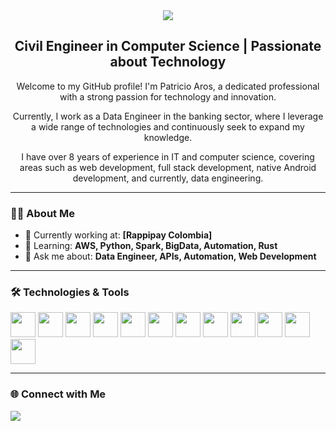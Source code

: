 <div align="center">
  <img src="https://capsule-render.vercel.app/api?type=waving&color=0:6a11cb,100:2575fc&height=180&section=header&text=Hello!%20I'm%20Patricio%20Aros&fontSize=40&fontColor=ffffff"/>
  
  <h2>Civil Engineer in Computer Science | Passionate about Technology</h2>
  <p>Welcome to my GitHub profile! I'm Patricio Aros, a dedicated professional with a strong passion for technology and innovation.</p>
  <p>Currently, I work as a Data Engineer in the banking sector, where I leverage a wide range of technologies and continuously seek to expand my knowledge.</p>
  <p>I have over 8 years of experience in IT and computer science, covering areas such as web development, full stack development, native Android development, and currently, data engineering.</p>
</div>

---

<h3>🧑‍💻 About Me</h3>

- 💼 Currently working at: <b>[Rappipay Colombia]</b>
- 🌱 Learning: <b>AWS, Python, Spark, BigData, Automation, Rust</b>
- 💬 Ask me about: <b>Data Engineer, APIs, Automation, Web Development</b>

---

<h3>🛠️ Technologies & Tools</h3>

<p align="left">
    <img src="https://cdn.jsdelivr.net/gh/devicons/devicon@latest/icons/python/python-original.svg" width="40" height="40"/>
    <img src="https://cdn.jsdelivr.net/gh/devicons/devicon@latest/icons/apacheairflow/apacheairflow-original.svg" width="40" height="40"/>
    <img src="https://cdn.jsdelivr.net/gh/devicons/devicon@latest/icons/amazonwebservices/amazonwebservices-plain-wordmark.svg" width="40" height="40"/>
    <img src="https://cdn.jsdelivr.net/gh/devicons/devicon@latest/icons/java/java-original.svg" width="40" height="40"/>
    <img src="https://cdn.jsdelivr.net/gh/devicons/devicon@latest/icons/android/android-original.svg" width="40" height="40"/>
    <img src="https://cdn.jsdelivr.net/gh/devicons/devicon@latest/icons/html5/html5-original.svg" width="40" height="40"/>
    <img src="https://cdn.jsdelivr.net/gh/devicons/devicon@latest/icons/css3/css3-original.svg" width="40" height="40"/>
    <img src="https://cdn.jsdelivr.net/gh/devicons/devicon@latest/icons/javascript/javascript-original.svg" width="40" height="40"/>
    <img src="https://cdn.jsdelivr.net/gh/devicons/devicon@latest/icons/git/git-original.svg" width="40" height="40"/>
    <img src="https://cdn.jsdelivr.net/gh/devicons/devicon@latest/icons/linux/linux-original.svg" width="40" height="40"/>
    <img src="https://cdn.jsdelivr.net/gh/devicons/devicon@latest/icons/postgresql/postgresql-original.svg" width="40" height="40"/>
    <img src="https://cdn.jsdelivr.net/gh/devicons/devicon@latest/icons/wordpress/wordpress-original.svg" width="40" height="40"/>
</p>

---

<h3>🌐 Connect with Me</h3>

<p align="left">
  <a href="https://www.linkedin.com/in/patricio-aros-erices/" target="_blank"><img src="https://img.shields.io/badge/LinkedIn-0A66C2?style=for-the-badge&logo=linkedin&logoColor=white"/></a>
</p>
